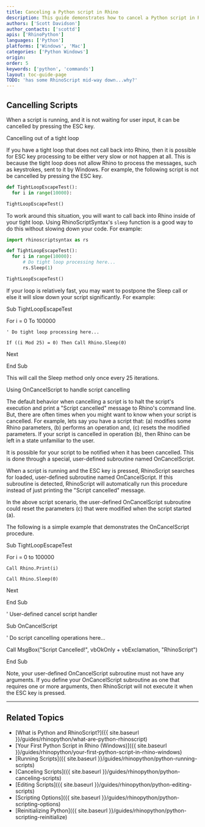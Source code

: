 ```yaml
---
title: Canceling a Python script in Rhino
description: This guide demonstrates how to cancel a Python script in Rhino.
authors: ['Scott Davidson']
author_contacts: ['scottd']
apis: ['RhinoPython']
languages: ['Python']
platforms: ['Windows', 'Mac']
categories: ['Python Windows']
origin:
order: 5
keywords: ['python', 'commands']
layout: toc-guide-page
TODO: 'has some RhinoScript mid-way down...why?'
---
```


<!-- TODO: This page is nto right yet.  The Sleep function does not seem to help.  I need to check with soemone ont he Rhinocommon calls -->

## Cancelling Scripts

When a script is running, and it is not waiting for user input, it can be cancelled by pressing the ESC key.

Cancelling out of a tight loop

If you have a tight loop that does not call back into Rhino, then it is possible for ESC key processing to be either very slow or not happen at all. This is because the tight loop does not allow Rhino to process the messages, such as keystrokes, sent to it by Windows. For example, the following script is not be cancelled by pressing the ESC key.

```python
def TightLoopEscapeTest():
  for i in range(10000):

TightLoopEscapeTest()
```
To work around this situation, you will want to call back into Rhino inside of your tight loop. Using RhinoScriptSyntax's `sleep` function is a good way to do this without slowing down your code. For example:

```python
import rhinoscriptsyntax as rs

def TightLoopEscapeTest():
  for i in range(10000):
      # Do tight loop processing here...
      rs.Sleep(1)

TightLoopEscapeTest()
```

If your loop is relatively fast, you may want to postpone the Sleep call or else it will slow down your script significantly. For example:

Sub TightLoopEscapeTest

  For i = 0 To 100000

    ' Do tight loop processing here...

    If ((i Mod 25) = 0) Then Call Rhino.Sleep(0)

  Next

End Sub

This will call the Sleep method only once every 25 iterations.

Using OnCancelScript to handle script cancelling

The default behavior when cancelling a script is to halt the script's execution and print a "Script cancelled" message to Rhino's command line. But, there are often times when you might want to know when your script is cancelled. For example, lets say you have a script that: (a) modifies some Rhino parameters, (b) performs an operation and, (c) resets the modified parameters. If your script is cancelled in operation (b), then Rhino can be left in a state unfamiliar to the user.

It is possible for your script to be notified when it has been cancelled. This is done through a special, user-defined subroutine named OnCancelScript.

When a script is running and the ESC key is pressed, RhinoScript searches for loaded, user-defined subroutine named OnCancelScript. If this subroutine is detected, RhinoScript will automatically run this procedure instead of just printing the "Script cancelled" message.

In the above script scenario, the user-defined OnCancelScript subroutine could reset the parameters (c) that were modified when the script started (a).

The following is a simple example that demonstrates the OnCancelScript procedure.

Sub TightLoopEscapeTest

  For i = 0 to 100000

    Call Rhino.Print(i)

    Call Rhino.Sleep(0)

  Next

End Sub

' User-defined cancel script handler

Sub OnCancelScript

  ' Do script cancelling operations here...

  Call MsgBox("Script Cancelled!", vbOkOnly + vbExclamation, "RhinoScript")

End Sub

Note, your user-defined OnCancelScript subroutine must not have any arguments. If you define your OnCancelScript subroutine as one that requires one or more arguments, then RhinoScript will not execute it when the ESC key is pressed.


---

## Related Topics

- [What is Python and RhinoScript?]({{ site.baseurl }}/guides/rhinopython/what-are-python-rhinoscript)
- [Your First Python Script in Rhino (Windows)]({{ site.baseurl }}/guides/rhinopython/your-first-python-script-in-rhino-windows)
- [Running Scripts]({{ site.baseurl }}/guides/rhinopython/python-running-scripts)
- [Canceling Scripts]({{ site.baseurl }}/guides/rhinopython/python-canceling-scripts)
- [Editing Scripts]({{ site.baseurl }}/guides/rhinopython/python-editing-scripts)
- [Scripting Options]({{ site.baseurl }}/guides/rhinopython/python-scripting-options)
- [Reinitializing Python]({{ site.baseurl }}/guides/rhinopython/python-scripting-reinitialize)

